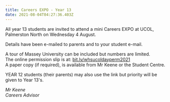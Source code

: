 ```yaml
---
title: Careers EXPO - Year 13
date: 2021-08-04T04:27:36.403Z
---
```

All year 13 students are invited to attend a mini Careers EXPO at UCOL, Palmerston North on Wednesday 4 August. 

Details have been e-mailed to parents and to your student e-mail.

A tour of Massey University can be included but numbers are limited.  
The online permission slip is at: [bit.ly/whsucoldayperm2021](https://docs.google.com/forms/d/e/1FAIpQLSdxxNGbfiMf2UJ9dozQBJgLsj5IfhCoJflWLGrBJXaIrD2EVg/viewform)  
A paper copy (if required), is available from Mr Keene or the Student Centre.

YEAR 12 students (their parents) may also use the link but priority will be given to Year 13's.

*Mr Keene  
Careers Advisor*